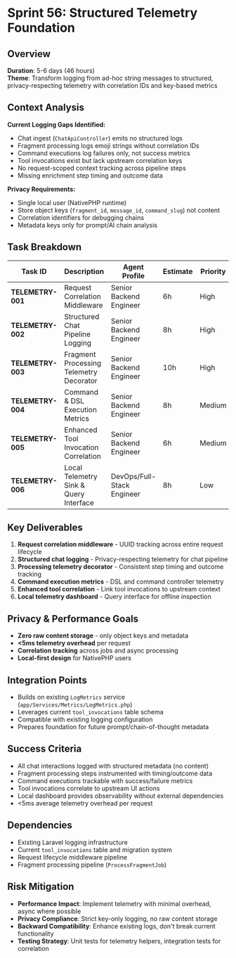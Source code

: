 # Sprint 56: Structured Telemetry Foundation

## Overview
**Duration**: 5-6 days (46 hours)  
**Theme**: Transform logging from ad-hoc string messages to structured, privacy-respecting telemetry with correlation IDs and key-based metrics

## Context Analysis

**Current Logging Gaps Identified:**
- Chat ingest (`ChatApiController`) emits no structured logs
- Fragment processing logs emoji strings without correlation IDs  
- Command executions log failures only, not success metrics
- Tool invocations exist but lack upstream correlation keys
- No request-scoped context tracking across pipeline steps
- Missing enrichment step timing and outcome data

**Privacy Requirements:**
- Single local user (NativePHP runtime)
- Store object keys (`fragment_id`, `message_id`, `command_slug`) not content
- Correlation identifiers for debugging chains
- Metadata keys only for prompt/AI chain analysis

## Task Breakdown

| Task ID | Description | Agent Profile | Estimate | Priority |
|---------|-------------|---------------|----------|----------|
| **TELEMETRY-001** | Request Correlation Middleware | Senior Backend Engineer | 6h | High |
| **TELEMETRY-002** | Structured Chat Pipeline Logging | Senior Backend Engineer | 8h | High |
| **TELEMETRY-003** | Fragment Processing Telemetry Decorator | Senior Backend Engineer | 10h | High |
| **TELEMETRY-004** | Command & DSL Execution Metrics | Senior Backend Engineer | 8h | Medium |
| **TELEMETRY-005** | Enhanced Tool Invocation Correlation | Senior Backend Engineer | 6h | Medium |
| **TELEMETRY-006** | Local Telemetry Sink & Query Interface | DevOps/Full-Stack Engineer | 8h | Low |

## Key Deliverables

1. **Request correlation middleware** - UUID tracking across entire request lifecycle
2. **Structured chat logging** - Privacy-respecting telemetry for chat pipeline  
3. **Processing telemetry decorator** - Consistent step timing and outcome tracking
4. **Command execution metrics** - DSL and command controller telemetry
5. **Enhanced tool correlation** - Link tool invocations to upstream context
6. **Local telemetry dashboard** - Query interface for offline inspection

## Privacy & Performance Goals

- **Zero raw content storage** - only object keys and metadata
- **<5ms telemetry overhead** per request
- **Correlation tracking** across jobs and async processing
- **Local-first design** for NativePHP users

## Integration Points

- Builds on existing `LogMetrics` service (`app/Services/Metrics/LogMetrics.php`)
- Leverages current `tool_invocations` table schema
- Compatible with existing logging configuration
- Prepares foundation for future prompt/chain-of-thought metadata

## Success Criteria

- All chat interactions logged with structured metadata (no content)
- Fragment processing steps instrumented with timing/outcome data
- Command executions trackable with success/failure metrics
- Tool invocations correlate to upstream UI actions
- Local dashboard provides observability without external dependencies
- <5ms average telemetry overhead per request

## Dependencies

- Existing Laravel logging infrastructure
- Current `tool_invocations` table and migration system
- Request lifecycle middleware pipeline
- Fragment processing pipeline (`ProcessFragmentJob`)

## Risk Mitigation

- **Performance Impact**: Implement telemetry with minimal overhead, async where possible
- **Privacy Compliance**: Strict key-only logging, no raw content storage
- **Backward Compatibility**: Enhance existing logs, don't break current functionality
- **Testing Strategy**: Unit tests for telemetry helpers, integration tests for correlation